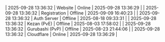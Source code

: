 | 2025-09-28 13:36:32 | Website | Online | 2025-09-28 13:36:29 |
| 2025-09-28 13:36:32 | Registration | Offline | 2025-09-09 16:40:23 |
| 2025-09-28 13:36:32 | Auth Server | Offline | 2025-08-18 09:33:31 |
| 2025-09-28 13:36:32 | Kezan (PvE) | Offline | 2025-08-03 17:58:02 |
| 2025-09-28 13:36:32 | Gurubashi (PvP) | Offline | 2025-08-23 21:44:06 |
| 2025-09-28 13:36:32 | Cloudflare | Online | 2025-09-28 13:36:29 |
